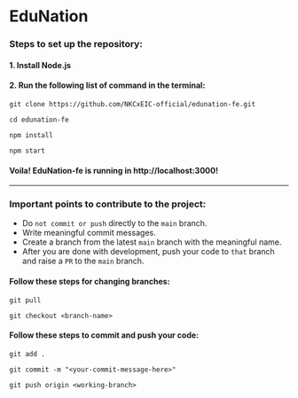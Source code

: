 # EduNation

### Steps to set up the repository:

#### 1. Install Node.js
#### 2. Run the following list of command in the terminal:
```
git clone https://github.com/NKCxEIC-official/edunation-fe.git

cd edunation-fe

npm install

npm start
```

#### Voila! EduNation-fe is running in http://localhost:3000!

-----------

### Important points to contribute to the project:
- Do `not commit or push` directly to the `main` branch.
- Write meaningful commit messages.
- Create a branch from the latest `main` branch with the meaningful name.
- After you are done with development, push your code to `that` branch and raise a `PR` to the `main` branch.

#### Follow these steps for changing branches:
```
git pull

git checkout <branch-name>
```

#### Follow these steps to commit and push your code:
```
git add .

git commit -m "<your-commit-message-here>"

git push origin <working-branch> 
```

